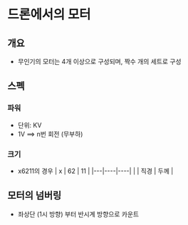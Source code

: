 # 드론에서의 모터
## 개요
* 무인기의 모터는 4개 이상으로 구성되며, 짝수 개의 세트로 구성

## 스펙
### 파워
* 단위: KV
* 1V ==> n번 회전 (무부하)

### 크기
* x6211의 경우
| x | 62 | 11 |
|---|----|----|
| | 직경 | 두께 |

## 모터의 넘버링
* 좌상단 (1시 방향) 부터 반시계 방향으로 카운트